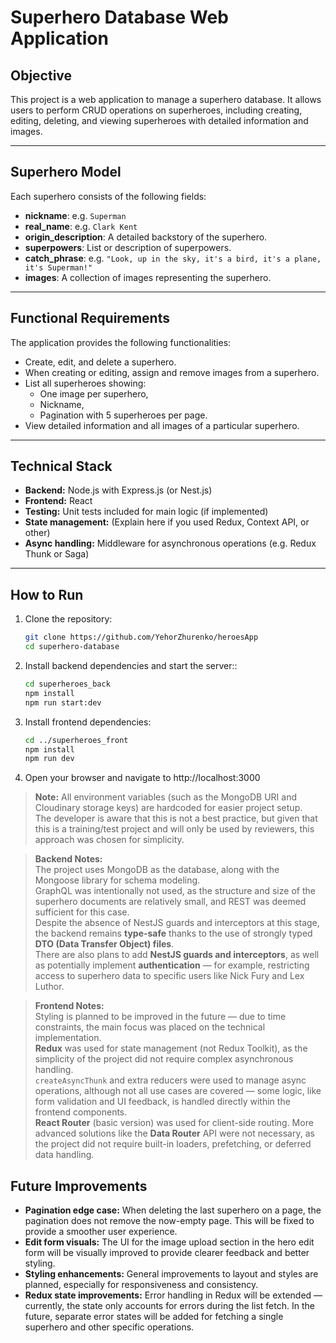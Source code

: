 # Superhero Database Web Application

## Objective

This project is a web application to manage a superhero database. It allows users to perform CRUD operations on superheroes, including creating, editing, deleting, and viewing superheroes with detailed information and images.

---

## Superhero Model

Each superhero consists of the following fields:

- **nickname**: e.g. `Superman`
- **real_name**: e.g. `Clark Kent`
- **origin_description**: A detailed backstory of the superhero.
- **superpowers**: List or description of superpowers.
- **catch_phrase**: e.g. `"Look, up in the sky, it's a bird, it's a plane, it's Superman!"`
- **images**: A collection of images representing the superhero.

---

## Functional Requirements

The application provides the following functionalities:

- Create, edit, and delete a superhero.
- When creating or editing, assign and remove images from a superhero.
- List all superheroes showing:
  - One image per superhero,
  - Nickname,
  - Pagination with 5 superheroes per page.
- View detailed information and all images of a particular superhero.

---

## Technical Stack

- **Backend:** Node.js with Express.js (or Nest.js)
- **Frontend:** React
- **Testing:** Unit tests included for main logic (if implemented)
- **State management:** (Explain here if you used Redux, Context API, or other)
- **Async handling:** Middleware for asynchronous operations (e.g. Redux Thunk or Saga)

---

## How to Run

1. Clone the repository:

   ```sh
   git clone https://github.com/YehorZhurenko/heroesApp
   cd superhero-database

   ```

2. Install backend dependencies and start the server::

   ```sh
   cd superheroes_back
   npm install
   npm run start:dev
   ```

3. Install frontend dependencies:

   ```sh
   cd ../superheroes_front
   npm install
   npm run dev
   ```

4. Open your browser and navigate to http://localhost:3000

> **Note:** All environment variables (such as the MongoDB URI and Cloudinary storage keys) are hardcoded for easier project setup.  
> The developer is aware that this is not a best practice, but given that this is a training/test project and will only be used by reviewers, this approach was chosen for simplicity.

> **Backend Notes:**  
> The project uses MongoDB as the database, along with the Mongoose library for schema modeling.  
> GraphQL was intentionally not used, as the structure and size of the superhero documents are relatively small, and REST was deemed sufficient for this case.  
> Despite the absence of NestJS guards and interceptors at this stage, the backend remains **type-safe** thanks to the use of strongly typed **DTO (Data Transfer Object) files**.  
> There are also plans to add **NestJS guards and interceptors**, as well as potentially implement **authentication** — for example, restricting access to superhero data to specific users like Nick Fury and Lex Luthor.

> **Frontend Notes:**  
> Styling is planned to be improved in the future — due to time constraints, the main focus was placed on the technical implementation.  
> **Redux** was used for state management (not Redux Toolkit), as the simplicity of the project did not require complex asynchronous handling.  
> `createAsyncThunk` and extra reducers were used to manage async operations, although not all use cases are covered — some logic, like form validation and UI feedback, is handled directly within the frontend components.  
> **React Router** (basic version) was used for client-side routing. More advanced solutions like the **Data Router** API were not necessary, as the project did not require built-in loaders, prefetching, or deferred data handling.

## Future Improvements

- **Pagination edge case:** When deleting the last superhero on a page, the pagination does not remove the now-empty page. This will be fixed to provide a smoother user experience.
- **Edit form visuals:** The UI for the image upload section in the hero edit form will be visually improved to provide clearer feedback and better styling.
- **Styling enhancements:** General improvements to layout and styles are planned, especially for responsiveness and consistency.
- **Redux state improvements:** Error handling in Redux will be extended — currently, the state only accounts for errors during the list fetch. In the future, separate error states will be added for fetching a single superhero and other specific operations.
